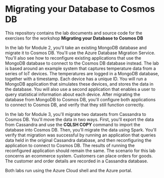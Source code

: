 # Migrating your Database to Cosmos DB

This repository contains the lab documents and source code for the exercises for the workshop **Migrating your Database to Cosmos DB**

In the lab for Module 2, you'll take an existing MongoDB database and migrate it to Cosmos DB. You'll use the Azure Database Migration Service. You'll also see how to reconfigure existing applications that use the MongoDB database to connect to the Cosmos DB database instead. The lab is based around an example system that captures temperature data from a series of IoT devices. The temperatures are logged in a MongoDB database, together with a timestamp. Each device has a unique ID. You will run a MongoDB application that simulates these devices, and stores the data in the database. You will also use a second application that enables a user to query statistical information about each device. After migrating the database from MongoDB to Cosmos DB, you'll configure both applications to connect to Cosmos DB, and verify that they still function correctly.

In the lab for Module 3, you'll migrate two datasets from Cassandra to Cosmos DB. You'll move the data in two ways. First, you'll export the data from Cassandra and use the **CQLSH COPY** command to import the database into Cosmos DB. Then, you'll migrate the data using Spark. You'll verify that migration was successful by running an application that queries data held in the original Cassandra database, and then reconfiguring the application to connect to Cosmos DB. The results of running the reconfigured application should remain the same. The scenario for this lab concerns an ecommerce system. Customers can place orders for goods. The customer and order details are recorded in a Cassandra database.

Both labs run using the Azure Cloud shell and the Azure portal.

